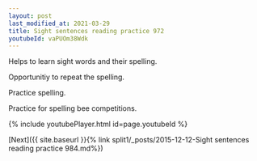 ```yaml
---
layout: post
last_modified_at: 2021-03-29
title: Sight sentences reading practice 972
youtubeId: vaPUOm38Wdk
---
```

 
 
Helps to learn sight words and their spelling.

Opportunitiy to repeat the spelling. 

Practice spelling. 
 
Practice for spelling bee competitions. 
 
{% include youtubePlayer.html id=page.youtubeId %}
 
 

[Next]({{ site.baseurl }}{% link  split1/_posts/2015-12-12-Sight sentences reading practice 984.md%})
 
